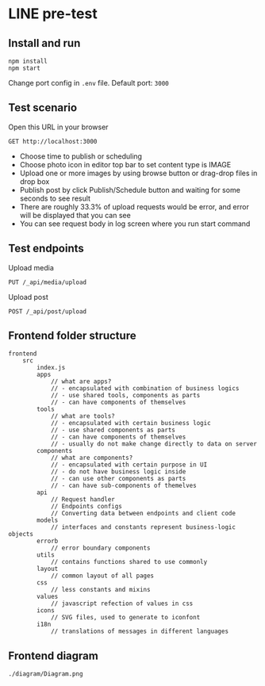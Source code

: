 # LINE pre-test

## Install and run
```
npm install
npm start
```
Change port config in `.env` file. Default port: `3000`

## Test scenario
Open this URL in your browser 
```
GET http://localhost:3000
```
- Choose time to publish or scheduling
- Choose photo icon in editor top bar to set content type is IMAGE
- Upload one or more images by using browse button or drag-drop files in drop box
- Publish post by click Publish/Schedule button and waiting for some seconds to see result
- There are roughly 33.3% of upload requests would be error, and error will be displayed that you can see
- You can see request body in log screen where you run start command

## Test endpoints
Upload media
```
PUT /_api/media/upload
```
Upload post
```
POST /_api/post/upload
```

## Frontend folder structure
```
frontend
    src
        index.js
        apps
            // what are apps?
            // - encapsulated with combination of business logics
            // - use shared tools, components as parts
            // - can have components of themselves
        tools
            // what are tools?
            // - encapsulated with certain business logic
            // - use shared components as parts
            // - can have components of themselves
            // - usually do not make change directly to data on server
        components
            // what are components?
            // - encapsulated with certain purpose in UI
            // - do not have business logic inside
            // - can use other components as parts
            // - can have sub-components of themelves
        api
            // Request handler
            // Endpoints configs
            // Converting data between endpoints and client code
        models
            // interfaces and constants represent business-logic objects
        errorb
            // error boundary components
        utils
            // contains functions shared to use commonly
        layout
            // common layout of all pages
        css
            // less constants and mixins
        values
            // javascript refection of values in css
        icons
            // SVG files, used to generate to iconfont
        i18n
            // translations of messages in different languages
```

## Frontend diagram
```
./diagram/Diagram.png
```
